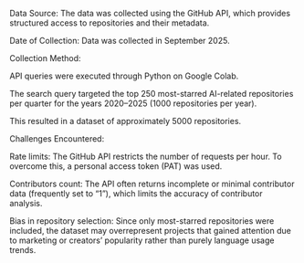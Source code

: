 Data Source:
The data was collected using the GitHub API, which provides structured access to repositories and their metadata.


Date of Collection:
Data was collected in September 2025.


Collection Method:

API queries were executed through Python on Google Colab.

The search query targeted the top 250 most-starred AI-related repositories per quarter for the years 2020–2025 (1000 repositories per year).

This resulted in a dataset of approximately 5000 repositories.


Challenges Encountered:

Rate limits: The GitHub API restricts the number of requests per hour. To overcome this, a personal access token (PAT) was used.

Contributors count: The API often returns incomplete or minimal contributor data (frequently set to “1”), which limits the accuracy of contributor analysis.

Bias in repository selection: Since only most-starred repositories were included, the dataset may overrepresent projects that gained attention due to marketing or creators’ popularity rather than purely language usage trends.
